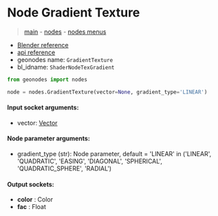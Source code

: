 # Node Gradient Texture

> [main](../structure.md) - [nodes](nodes.md) - [nodes menus](nodes_menus.md)

- [Blender reference](https://docs.blender.org/manual/en/latest/modeling/geometry_nodes/texture/gradient.html)
- [api reference](https://docs.blender.org/api/current/bpy.types.ShaderNodeTexGradient.html)
- geonodes name: `GradientTexture`
- bl_idname: `ShaderNodeTexGradient`

```python
from geonodes import nodes

node = nodes.GradientTexture(vector=None, gradient_type='LINEAR')
```

#### Input socket arguments:

- vector: [Vector](Vector.md)

#### Node parameter arguments:

- gradient_type (str): Node parameter, default = 'LINEAR' in ('LINEAR', 'QUADRATIC', 'EASING', 'DIAGONAL', 'SPHERICAL', 'QUADRATIC_SPHERE', 'RADIAL')

#### Output sockets:

- **color** : Color
- **fac** : Float

